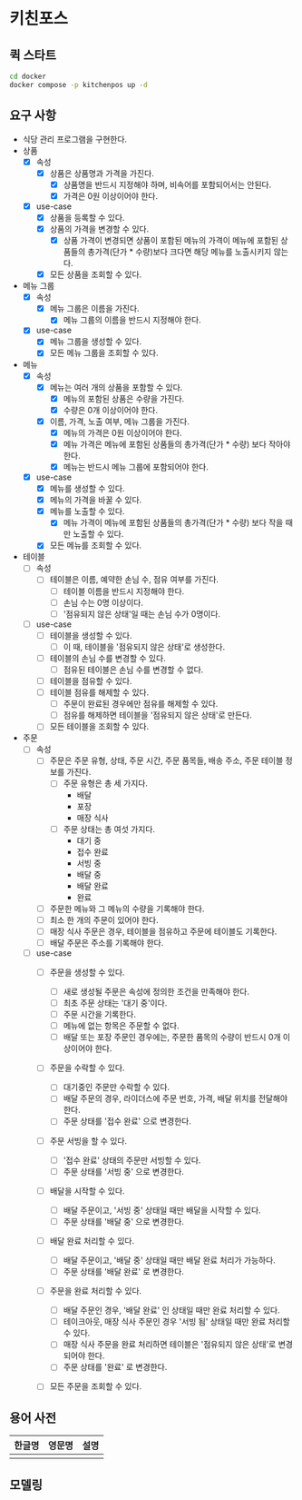 # 키친포스

## 퀵 스타트

```sh
cd docker
docker compose -p kitchenpos up -d
```

## 요구 사항

- 식당 관리 프로그램을 구현한다.
- 상품
  - [x] 속성 
    - [x] 상품은 상품명과 가격을 가진다.
      - [x] 상품명을 반드시 지정해야 하며, 비속어를 포함되어서는 안된다.
      - [x] 가격은 0원 이상이어야 한다.
  - [x] use-case
    - [x] 상품을 등록할 수 있다. 
    - [x] 상품의 가격을 변경할 수 있다.
      - [x] 상품 가격이 변경되면 상품이 포함된 메뉴의 가격이 메뉴에 포함된 상품들의 총가격(단가 * 수량)보다 크다면
      해당 메뉴를 노출시키지 않는다.
    - [x] 모든 상품을 조회할 수 있다.
- 메뉴 그룹
  - [x] 속성 
    - [x] 메뉴 그룹은 이름을 가진다.
      - [x] 메뉴 그룹의 이름을 반드시 지정해야 한다.
  - [x] use-case
    - [x] 메뉴 그룹을 생성할 수 있다.
    - [x] 모든 메뉴 그룹을 조회할 수 있다.
- 메뉴
  - [x] 속성 
    - [x] 메뉴는 여러 개의 상품을 포함할 수 있다.
      - [x] 메뉴의 포함된 상품은 수량을 가진다.
      - [x] 수량은 0개 이상이어야 한다.
    - [x] 이름, 가격, 노출 여부, 메뉴 그룹을 가진다.
      - [x] 메뉴의 가격은 0원 이상이어야 한다.
      - [x] 메뉴 가격은 메뉴에 포함된 상품들의 총가격(단가 * 수량) 보다 작아야 한다.
      - [x] 메뉴는 반드시 메뉴 그룹에 포함되어야 한다.
  - [x] use-case
    - [x] 메뉴를 생성할 수 있다.
    - [x] 메뉴의 가격을 바꿀 수 있다.
    - [x] 메뉴를 노출할 수 있다.
      - [x] 메뉴 가격이 메뉴에 포함된 상품들의 총가격(단가 * 수량) 보다 작을 때만 노출할 수 있다.
    - [x] 모든 메뉴를 조회할 수 있다.
- 테이블
  - [ ] 속성
    - [ ] 테이블은 이름, 예약한 손님 수, 점유 여부를 가진다.
      - [ ] 테이블 이름을 반드시 지정해야 한다.
      - [ ] 손님 수는 0명 이상이다.
      - [ ] '점유되지 않은 상태'일 때는 손님 수가 0명이다.
  - [ ] use-case
    - [ ] 테이블을 생성할 수 있다.
      - [ ] 이 때, 테이블을 '점유되지 않은 상태'로 생성한다.
    - [ ] 테이블의 손님 수를 변경할 수 있다.
      - [ ] 점유된 테이블은 손님 수를 변경할 수 없다.
    - [ ] 테이블을 점유할 수 있다.
    - [ ] 테이블 점유를 해제할 수 있다.
      - [ ] 주문이 완료된 경우에만 점유를 해제할 수 있다.
      - [ ] 점유를 해제하면 테이블을 '점유되지 않은 상태'로 만든다.
    - [ ] 모든 테이블을 조회할 수 있다.
- 주문
  - [ ] 속성
    - [ ] 주문은 주문 유형, 상태, 주문 시간, 주문 품목들, 배송 주소, 주문 테이블 정보를 가진다.
      - [ ] 주문 유형은 총 세 가지다.
        - 배달
        - 포장
        - 매장 식사
      - [ ] 주문 상태는 총 여섯 가지다.
        - 대기 중
        - 접수 완료
        - 서빙 중
        - 배달 중
        - 배달 완료
        - 완료
    - [ ] 주문한 메뉴와 그 메뉴의 수량을 기록해야 한다.
    - [ ] 최소 한 개의 주문이 있어야 한다.
    - [ ] 매장 식사 주문은 경우, 테이블을 점유하고 주문에 테이블도 기록한다.
    - [ ] 배달 주문은 주소를 기록해야 한다.
  - [ ] use-case
    - [ ] 주문을 생성할 수 있다.
      - [ ] 새로 생성될 주문은 속성에 정의한 조건을 만족해야 한다.
      - [ ] 최초 주문 상태는 '대기 중'이다.
      - [ ] 주문 시간을 기록한다.
      - [ ] 메뉴에 없는 항목은 주문할 수 없다.
      - [ ] 배달 또는 포장 주문인 경우에는, 주문한 품목의 수량이 반드시 0개 이상이어야 한다.
    - [ ] 주문을 수락할 수 있다.
      - [ ] 대기중인 주문만 수락할 수 있다.
      - [ ] 배달 주문의 경우, 라이더스에 주문 번호, 가격, 배달 위치를 전달해야 한다.
      - [ ] 주문 상태를 '접수 완료' 으로 변경한다.
    - [ ] 주문 서빙을 할 수 있다.
      - [ ] '접수 완료' 상태의 주문만 서빙할 수 있다.
      - [ ] 주문 상태를 '서빙 중' 으로 변경한다.
    - [ ] 배달을 시작할 수 있다.
      - [ ] 배달 주문이고, '서빙 중' 상태일 때만 배달을 시작할 수 있다.
      - [ ] 주문 상태를 '배달 중' 으로 변경한다.
    - [ ] 배달 완료 처리할 수 있다.
      - [ ] 배달 주문이고, '배달 중' 상태일 때만 배달 완료 처리가 가능하다.
      - [ ] 주문 상태를 '배달 완료' 로 변경한다.
    - [ ] 주문을 완료 처리할 수 있다.
      - [ ] 배달 주문인 경우, '배달 완료' 인 상태일 때만 완료 처리할 수 있다.
      - [ ] 테이크아웃, 매장 식사 주문인 경우 '서빙 됨' 상태일 때만 완료 처리할 수 있다.
      - [ ] 매장 식사 주문을 완료 처리하면 테이블은 '점유되지 않은 상태'로 변경되어야 한다.
      - [ ] 주문 상태를 '완료' 로 변경한다.
    - [ ] 모든 주문을 조회할 수 있다.



## 용어 사전

| 한글명   | 영문명         | 설명                                  |
|-------|-------------|-------------------------------------|
| | |  |



## 모델링
